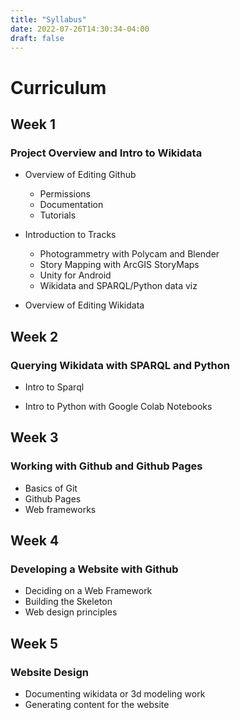 ```yaml
---
title: "Syllabus"
date: 2022-07-26T14:30:34-04:00
draft: false
---
```


# Curriculum

## Week 1 

### Project Overview and Intro to Wikidata

* Overview of Editing Github
  * Permissions
  * Documentation
  * Tutorials
 
* Introduction to Tracks
  * Photogrammetry with Polycam and Blender
  * Story Mapping with ArcGIS StoryMaps
  * Unity for Android
  * Wikidata and SPARQL/Python data viz

* Overview of Editing Wikidata

## Week 2 

### Querying Wikidata with SPARQL and Python 

* Intro to Sparql

* Intro to Python with Google Colab Notebooks

## Week 3 

### Working with Github and Github Pages

* Basics of Git
* Github Pages
* Web frameworks

## Week 4 

### Developing a Website with Github

* Deciding on a Web Framework
* Building the Skeleton
* Web design principles

## Week 5

### Website Design

* Documenting wikidata or 3d modeling work
* Generating content for the website
